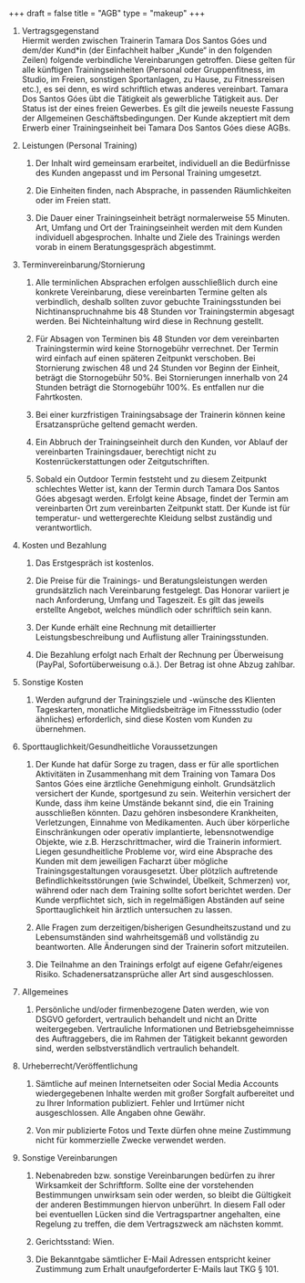 +++
draft = false
title = "AGB"
type = "makeup"
+++

1. Vertragsgegenstand  
    Hiermit werden zwischen Trainerin Tamara Dos Santos Góes und dem/der Kund*in (der Einfachheit halber „Kunde“ in den folgenden Zeilen) folgende verbindliche Vereinbarungen getroffen. Diese gelten für alle künftigen Trainingseinheiten (Personal oder Gruppenfitness, im Studio, im Freien, sonstigen Sportanlagen, zu Hause, zu Fitnessreisen etc.), es sei denn, es wird schriftlich etwas anderes vereinbart. Tamara Dos Santos Góes übt die Tätigkeit als gewerbliche Tätigkeit aus. Der Status ist der eines freien Gewerbes. Es gilt die jeweils neueste Fassung der Allgemeinen Geschäftsbedingungen. Der Kunde akzeptiert mit dem Erwerb einer Trainingseinheit bei Tamara Dos Santos Góes diese AGBs.

2. Leistungen (Personal Training)
    1. Der Inhalt wird gemeinsam erarbeitet, individuell an die Bedürfnisse des Kunden angepasst und im Personal Training umgesetzt.

    2. Die Einheiten finden, nach Absprache, in passenden Räumlichkeiten oder im Freien statt.

    3. Die Dauer einer Trainingseinheit beträgt normalerweise 55 Minuten. Art, Umfang und Ort der Trainingseinheit werden mit dem Kunden individuell abgesprochen. Inhalte und Ziele des Trainings werden vorab in einem Beratungsgespräch abgestimmt.

3. Terminvereinbarung/Stornierung  
    1. Alle terminlichen Absprachen erfolgen ausschließlich durch eine konkrete Vereinbarung, diese vereinbarten Termine gelten als verbindlich, deshalb sollten zuvor gebuchte Trainingsstunden bei Nichtinanspruchnahme bis 48 Stunden vor Trainingstermin abgesagt werden. Bei Nichteinhaltung wird diese in Rechnung gestellt.

    2. Für Absagen von Terminen bis 48 Stunden vor dem vereinbarten Trainingstermin wird keine Stornogebühr verrechnet. Der Termin wird einfach auf einen späteren Zeitpunkt verschoben. Bei Stornierung zwischen 48 und 24 Stunden vor Beginn der Einheit, beträgt die Stornogebühr 50%. Bei Stornierungen innerhalb von 24 Stunden beträgt die Stornogebühr 100%. Es entfallen nur die Fahrtkosten.

    3. Bei einer kurzfristigen Trainingsabsage der Trainerin können keine Ersatzansprüche geltend gemacht werden.

    4. Ein Abbruch der Trainingseinheit durch den Kunden, vor Ablauf der vereinbarten Trainingsdauer, berechtigt nicht zu Kostenrückerstattungen oder Zeitgutschriften.

    5. Sobald ein Outdoor Termin feststeht und zu diesem Zeitpunkt schlechtes Wetter ist, kann der Termin durch Tamara Dos Santos Góes abgesagt werden. Erfolgt keine Absage, findet der Termin am vereinbarten Ort zum vereinbarten Zeitpunkt statt. Der Kunde ist für temperatur- und wettergerechte Kleidung selbst zuständig und verantwortlich.

4. Kosten und Bezahlung  
    1. Das Erstgespräch ist kostenlos.

    2. Die Preise für die Trainings- und Beratungsleistungen werden grundsätzlich nach Vereinbarung festgelegt. Das Honorar variiert je nach Anforderung, Umfang und Tageszeit. Es gilt das jeweils erstellte Angebot, welches mündlich oder schriftlich sein kann.

    3. Der Kunde erhält eine Rechnung mit detaillierter Leistungsbeschreibung und Auflistung aller Trainingsstunden.

    4. Die Bezahlung erfolgt nach Erhalt der Rechnung per Überweisung (PayPal, Sofortüberweisung o.ä.). Der Betrag ist ohne Abzug zahlbar.

5. Sonstige Kosten  
    1. Werden aufgrund der Trainingsziele und -wünsche des Klienten Tageskarten, monatliche Mitgliedsbeiträge im Fitnessstudio (oder ähnliches) erforderlich, sind diese Kosten vom Kunden zu übernehmen.

6. Sporttauglichkeit/Gesundheitliche Voraussetzungen 
    1. Der Kunde hat dafür Sorge zu tragen, dass er für alle sportlichen Aktivitäten in Zusammenhang mit dem Training von Tamara Dos Santos Góes eine ärztliche Genehmigung einholt. Grundsätzlich versichert der Kunde, sportgesund zu sein. Weiterhin versichert der Kunde, dass ihm keine Umstände bekannt sind, die ein Training ausschließen könnten. Dazu gehören insbesondere Krankheiten, Verletzungen, Einnahme von Medikamenten. Auch über körperliche Einschränkungen oder operativ implantierte, lebensnotwendige Objekte, wie z.B. Herzschrittmacher, wird die Trainerin informiert.  
    Liegen gesundheitliche Probleme vor, wird eine Absprache des Kunden mit dem jeweiligen Facharzt über mögliche Trainingsgestaltungen vorausgesetzt. Über plötzlich auftretende Befindlichkeitsstörungen (wie Schwindel, Übelkeit, Schmerzen) vor, während oder nach dem Training sollte sofort berichtet werden. Der Kunde verpflichtet sich, sich in regelmäßigen Abständen auf seine Sporttauglichkeit hin ärztlich untersuchen zu lassen.

    1. Alle Fragen zum derzeitigen/bisherigen Gesundheitszustand und zu Lebensumständen sind wahrheitsgemäß und vollständig zu beantworten. Alle Änderungen sind der Trainerin sofort mitzuteilen.

    2. Die Teilnahme an den Trainings erfolgt auf eigene Gefahr/eigenes Risiko. Schadenersatzansprüche aller Art sind ausgeschlossen.

7. Allgemeines  
    1. Persönliche und/oder firmenbezogene Daten werden, wie von DSGVO gefordert, vertraulich behandelt und nicht an Dritte weitergegeben. Vertrauliche Informationen und Betriebsgeheimnisse des Auftraggebers, die im Rahmen der Tätigkeit bekannt geworden sind, werden selbstverständlich vertraulich behandelt.

8. Urheberrecht/Veröffentlichung 
    1. Sämtliche auf meinen Internetseiten oder Social Media Accounts wiedergegebenen Inhalte werden mit großer Sorgfalt aufbereitet und zu Ihrer Information publiziert. Fehler und Irrtümer nicht ausgeschlossen. Alle Angaben ohne Gewähr.
   
    2. Von mir publizierte Fotos und Texte dürfen ohne meine Zustimmung nicht für kommerzielle Zwecke verwendet werden.
   
9. Sonstige Vereinbarungen  
    1. Nebenabreden bzw. sonstige Vereinbarungen bedürfen zu ihrer Wirksamkeit der Schriftform. Sollte eine der vorstehenden Bestimmungen unwirksam sein oder werden, so bleibt die Gültigkeit der anderen Bestimmungen hiervon unberührt. In diesem Fall oder bei eventuellen Lücken sind die Vertragspartner angehalten, eine Regelung zu treffen, die dem Vertragszweck am nächsten kommt.

    2. Gerichtsstand: Wien.

    3. Die Bekanntgabe sämtlicher E-Mail Adressen entspricht keiner Zustimmung zum Erhalt unaufgeforderter E-Mails laut TKG § 101.